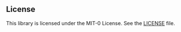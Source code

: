 ## License

This library is licensed under the MIT-0 License. See the [LICENSE](../../LICENSE) file.